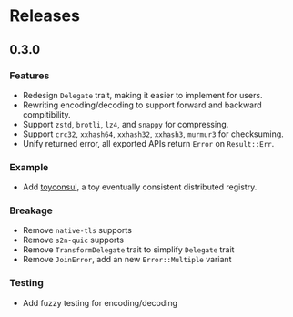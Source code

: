# Releases

## 0.3.0

### Features

- Redesign `Delegate` trait, making it easier to implement for users.
- Rewriting encoding/decoding to support forward and backward compitibility.
- Support `zstd`, `brotli`, `lz4`, and `snappy` for compressing.
- Support `crc32`, `xxhash64`, `xxhash32`, `xxhash3`, `murmur3` for checksuming.
- Unify returned error, all exported APIs return `Error` on `Result::Err`.

### Example

- Add [toyconsul](https://github.com/al8n/serf/tree/main/examples/toyconsul), a toy eventually consistent distributed registry.

### Breakage

- Remove `native-tls` supports
- Remove `s2n-quic` supports
- Remove `TransformDelegate` trait to simplify `Delegate` trait
- Remove `JoinError`, add an new `Error::Multiple` variant

### Testing

- Add fuzzy testing for encoding/decoding
